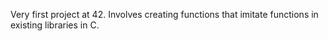 Very first project at 42. Involves creating functions that imitate functions in existing libraries in C. 
